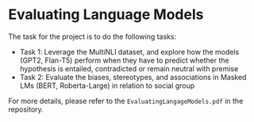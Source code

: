 # Evaluating Language Models

The task for the project is to do the following tasks:
- Task 1: Leverage the MultiNLI dataset, and explore how the models (GPT2, Flan-T5) perform when they have to predict whether the hypothesis is entailed, contradicted or remain neutral with premise
- Task 2: Evaluate the biases, stereotypes, and associations in Masked LMs (BERT, Roberta-Large) in relation to social group

For more details, please refer to the `EvaluatingLangageModels.pdf` in the repository.
